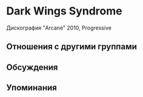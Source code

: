 # Dark Wings Syndrome

Дискография
"Arcane" 2010, Progressive

## Отношения с другими группами


## Обсуждения


## Упоминания

